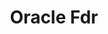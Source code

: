 ---
title: Oracle Fdr
menu:
  docs_{{ .version }}:
    identifier: guides-oracle-fdr
    name: Failover and Disaster Recovery
    parent: guides-oracle
    weight: 5
menu_name: docs_{{ .version }}
section_menu_id: guides
---